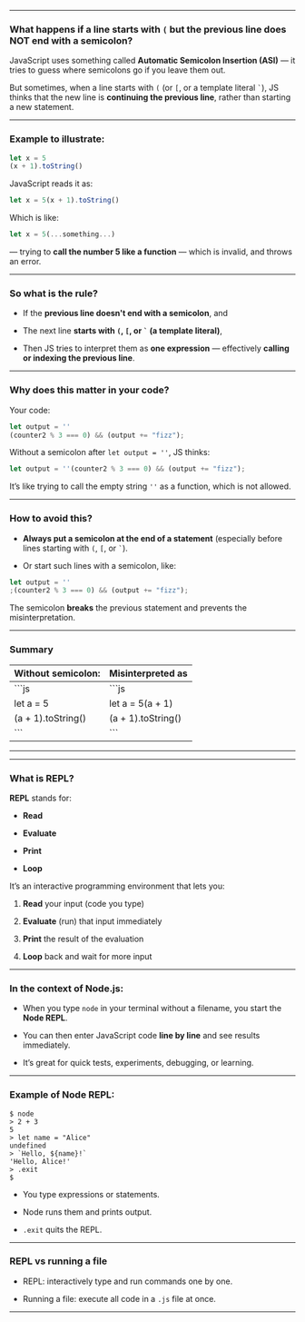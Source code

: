 
---

### What happens if a line starts with `(` but the previous line **does NOT end with a semicolon?**

JavaScript uses something called **Automatic Semicolon Insertion (ASI)** — it tries to guess where semicolons go if you leave them out.

But sometimes, when a line starts with `(` (or `[`, or a template literal `` ` ``), JS thinks that the new line is **continuing the previous line**, rather than starting a new statement.

---

### Example to illustrate:

```js
let x = 5
(x + 1).toString()
```

JavaScript reads it as:

```js
let x = 5(x + 1).toString()
```

Which is like:

```js
let x = 5(...something...)
```

— trying to **call the number 5 like a function** — which is invalid, and throws an error.

---

### So what is the rule?

- If the **previous line doesn't end with a semicolon**, and
    
- The next line **starts with `(`, `[`, or `` ` `` (a template literal)**,
    
- Then JS tries to interpret them as **one expression** — effectively **calling or indexing the previous line**.
    

---

### Why does this matter in your code?

Your code:

```js
let output = ''
(counter2 % 3 === 0) && (output += "fizz");
```

Without a semicolon after `let output = ''`, JS thinks:

```js
let output = ''(counter2 % 3 === 0) && (output += "fizz");
```

It’s like trying to call the empty string `''` as a function, which is not allowed.

---

### How to avoid this?

- **Always put a semicolon at the end of a statement** (especially before lines starting with `(`, `[`, or `` ` ``).
    
- Or start such lines with a semicolon, like:
    

```js
let output = ''
;(counter2 % 3 === 0) && (output += "fizz");
```

The semicolon **breaks** the previous statement and prevents the misinterpretation.

---

### Summary

|Without semicolon:|Misinterpreted as|
|---|---|
|```js|```js|
|let a = 5|let a = 5(a + 1)|
|(a + 1).toString()|(a + 1).toString()|
|```|```|

---


---

### What is REPL?

**REPL** stands for:

- **Read**
    
- **Evaluate**
    
- **Print**
    
- **Loop**
    

It’s an interactive programming environment that lets you:

1. **Read** your input (code you type)
    
2. **Evaluate** (run) that input immediately
    
3. **Print** the result of the evaluation
    
4. **Loop** back and wait for more input
    

---

### In the context of Node.js:

- When you type `node` in your terminal without a filename, you start the **Node REPL**.
    
- You can then enter JavaScript code **line by line** and see results immediately.
    
- It’s great for quick tests, experiments, debugging, or learning.
    

---

### Example of Node REPL:

```
$ node
> 2 + 3
5
> let name = "Alice"
undefined
> `Hello, ${name}!`
'Hello, Alice!'
> .exit
$
```

- You type expressions or statements.
    
- Node runs them and prints output.
    
- `.exit` quits the REPL.
    

---

### REPL vs running a file

- REPL: interactively type and run commands one by one.
    
- Running a file: execute all code in a `.js` file at once.
    

---
